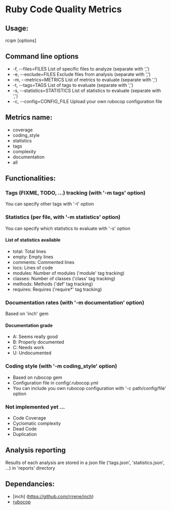 # Ruby Code Quality Metrics

## Usage:

rcqm [options]

## Command line options
- -f, --files=FILES                List of specific files to analyze (separate with ',')
- -e, --exclude=FILES              Exclude files from analysis (separate with ',')
- -m, --metrics=METRICS            List of metrics to evaluate (separate with ',')
- -t, --tags=TAGS                  List of tags to evaluate (separate with ',')
- -s, --statistics=STATISTICS      List of statistics to evaluate (separate with ',')
- -c, --config=CONFIG_FILE            Upload your own rubocop configuration file

## Metrics name:
- coverage 
- coding_style 
- statistics
- tags
- complexity 
- documentation
- all

## Functionalities:

### Tags (FIXME, TODO, ...) tracking (with '-m tags' option)

You can specify other tags with '-t' option

### Statistics (per file, with '-m statistics' option)

You can specify which statistics to evaluate with '-s' option

#### List of statistics available
- total: Total lines
- empty: Empty lines
- comments: Commented lines
- locs: Lines of code
- modules: Number of modules ('module' tag tracking)
- classes: Number of classes ('class' tag tracking) 
- methods: Methods ('def' tag tracking)
- requires: Requires ('require*' tag tracking)

### Documentation rates (with '-m documentation' option)

Based on 'inch' gem

#### Documentation grade
- A: Seems really good
- B: Properly documented
- C: Needs work
- U: Undocumented

### Coding style (with '-m coding_style' option)

- Based on rubocop gem
- Configuration file in config/.rubocop.yml
- You can include you own rubocop configuration with '-c path/config/file' option

### Not implemented yet ...
- Code Coverage
- Cyclomatic complexity
- Dead Code
- Duplication

## Analysis reporting

Results of each analysis are stored in a json file ('tags.json', 'statistics.json', ...)  in 'reports' directory

## Dependancies:
* [inch] (https://github.com/rrrene/inch)
* [rubocop](https://github.com/bbatsov/rubocop)
